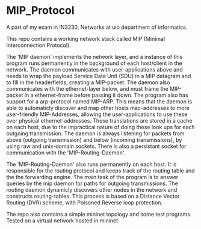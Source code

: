# MIP_Protocol

A part of my exam in IN3230, Networks at uio department of informatics. 

This repo contains a working network stack called MIP (Minimal Interconnection Protocol).

The 'MIP daemon' implements the network layer, and a instance of this program runs permanently in the background of each host/client in the network.
The daemon communicates with user-applications above and needs to wrap the payload Service Data Unit (SDU) in a MIP datagram and to fill in the headerfields, 
creating a MIP-packet. The daemon also communicates with the ethernet-layer below, and must frame the MIP-packet in a ethernet-frame before passing it down. 
The program also has support for a arp-protocol named MIP-ARP. This means that the daemon is able to automaticly discover and map other hosts mac-addresses to
more user-friendly MIP-Addresses, allowing the user-applications to use these over physical ethernet-addresses. These translations are stored in a cache on each host, 
due to the impractical nature of doing these look ups for each outgoing transmission. The daemon is always listening for packets from above (outgoing transmission) 
and below (incoming transmissions), by using raw and unix-domain sockets. There is also a persistant socket for communication with the 'MIP-Routing-Daemon'.

The 'MIP-Routing-Daemon' also runs permanently on each host. It is responsible for the routing protocol and keeps track of the routing table and the
the forwarding engine. The main task of the program is to answer queries by the mip daemon for paths for outgoing transmissions. The routing daemon dynamicly discovers 
other nodes in the network and constructs routing-tables. This process is based on a Distance Vector Routing (DVR) scheme, with Poisoned Reverse loop protection.

The repo also contains a simple mininet topology and some test programs. 
Tested on a virtual network hosted in mininet. 
